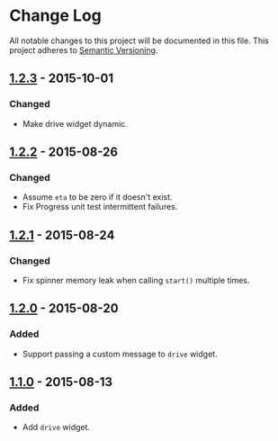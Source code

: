 # Change Log

All notable changes to this project will be documented in this file.
This project adheres to [Semantic Versioning](http://semver.org/).

## [1.2.3] - 2015-10-01

### Changed

- Make drive widget dynamic.

## [1.2.2] - 2015-08-26

### Changed

- Assume `eta` to be zero if it doesn't exist.
- Fix Progress unit test intermittent failures.

## [1.2.1] - 2015-08-24

### Changed

- Fix spinner memory leak when calling `start()` multiple times.

## [1.2.0] - 2015-08-20

### Added

- Support passing a custom message to `drive` widget.

## [1.1.0] - 2015-08-13

### Added

- Add `drive` widget.

[1.2.3]: https://github.com/resin-io/resin-cli-visuals/compare/v1.2.2...v1.2.3
[1.2.2]: https://github.com/resin-io/resin-cli-visuals/compare/v1.2.1...v1.2.2
[1.2.1]: https://github.com/resin-io/resin-cli-visuals/compare/v1.2.0...v1.2.1
[1.2.0]: https://github.com/resin-io/resin-cli-visuals/compare/v1.1.0...v1.2.0
[1.1.0]: https://github.com/resin-io/resin-cli-visuals/compare/v1.0.0...v1.1.0
